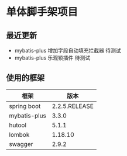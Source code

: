 # 单体脚手架项目

## 最近更新
- mybatis-plus 增加字段自动填充拦截器 待测试
- mybatis-plus 乐观锁插件 待测试

## 使用的框架
| 框架 | 版本 |
| --- | --- |
|spring boot| 2.2.5.RELEASE|
|mybatis-plus|3.3.0|
|hutool|5.1.1|
|lombok|1.18.10|
|swagger|2.9.2|
